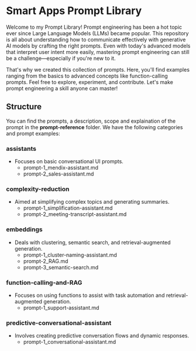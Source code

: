 # Smart Apps Prompt Library
Welcome to my Prompt Library! Prompt engineering has been a hot topic ever since Large Language Models (LLMs) became popular. This repository is all about understanding how to communicate effectively with generative AI models by crafting the right prompts. Even with today's advanced models that interpret user intent more easily, mastering prompt engineering can still be a challenge—especially if you're new to it.

That's why we created this collection of prompts. Here, you'll find examples ranging from the basics to advanced concepts like function-calling prompts. Feel free to explore, experiment, and contribute. Let's make prompt engineering a skill anyone can master!

## Structure
You can find the prompts, a description, scope and explaination of the prompt in the **prompt-reference** folder. We have the following categories and prompt examples:

### assistants
- Focuses on basic conversational UI prompts.
  - prompt-1_mendix-assistant.md
  - prompt-2_sales-assistant.md

### complexity-reduction
- Aimed at simplifying complex topics and generating summaries.
  - prompt-1_simplification-assistant.md
  - prompt-2_meeting-transcript-assistant.md

### embeddings
- Deals with clustering, semantic search, and retrieval-augmented generation.
  - prompt-1_cluster-naming-assistant.md
  - prompt-2_RAG.md
  - prompt-3_semantic-search.md

### function-calling-and-RAG
- Focuses on using functions to assist with task automation and retrieval-augmented generation.
  - prompt-1_support-assistant.md

### predictive-conversational-assistant
- Involves creating predictive conversation flows and dynamic responses.
  - prompt-1_conversational-assistant.md
